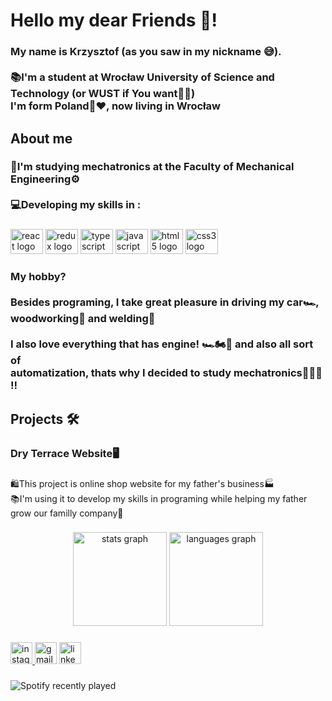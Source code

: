 <h1 align="left">Hello my dear Friends 👋!</h1>

###

<h3 align="left">My name is Krzysztof (as you saw in my nickname 😅). <br><br>📚I'm a student at Wrocław University of Science and Technology (or WUST if You want👌🏼)<br>I'm form Poland🤍❤️, now living in Wrocław</h3>

###

<h2 align="left">About me</h2>

###

<h3 align="left">🧠I'm studying mechatronics at the Faculty of Mechanical Engineering⚙️<br><br>💻Developing my skills in :</h3>

###

<div align="left">
  <img src="https://cdn.jsdelivr.net/gh/devicons/devicon/icons/react/react-original.svg" height="40" width="52" alt="react logo"  />
  <img src="https://cdn.jsdelivr.net/gh/devicons/devicon/icons/redux/redux-original.svg" height="40" width="52" alt="redux logo"  />
  <img src="https://cdn.jsdelivr.net/gh/devicons/devicon/icons/typescript/typescript-plain.svg" height="40" width="52" alt="typescript logo"  />
  <img src="https://cdn.jsdelivr.net/gh/devicons/devicon/icons/javascript/javascript-original.svg" height="40" width="52" alt="javascript logo"  />
  <img src="https://cdn.jsdelivr.net/gh/devicons/devicon/icons/html5/html5-plain.svg" height="40" width="52" alt="html5 logo"  />
  <img src="https://cdn.jsdelivr.net/gh/devicons/devicon/icons/css3/css3-plain.svg" height="40" width="52" alt="css3 logo"  />
</div>

###

<h3 align="left">My hobby? <br><br>Besides programing, I take great pleasure in driving my car🏎, woodworking🌳 and welding🥽<br><br>I also love everything that has engine!  🏎🏍🚗 and also all sort of<br> automatization, thats why I decided to study mechatronics🦾🦾🦾 !!</h3>

###

<h2 align="left">Projects 🛠</h2>

###

<h3 align="left">Dry Terrace Website🖥</h3>

###

<p align="left">🛍️This project is online shop website for my father's business🏭<br>📚I'm using it to develop my skills in programing while helping my father grow our familly company💪</p>

###

<div align="center">
  <img src="https://github-readme-stats.vercel.app/api?hide_title=false&hide_rank=false&show_icons=true&include_all_commits=true&count_private=true&disable_animations=false&theme=dracula&locale=en&hide_border=false&username=KrzysztofWolniak" height="150" alt="stats graph"  />
  <img src="https://github-readme-stats.vercel.app/api/top-langs?locale=en&hide_title=false&layout=compact&card_width=320&langs_count=4&theme=dracula&hide_border=false&username=KrzysztofWolniak" height="150" alt="languages graph"  />
</div>

###

<div align="left">
  <a href="https://www.instagram.com/kichris01/" target="_blank">
    <img src="https://img.shields.io/static/v1?message=Instagram&logo=instagram&label=&color=E4405F&logoColor=white&labelColor=&style=for-the-badge" height="35" alt="instagram logo"  />
  </a>
  <img src="https://img.shields.io/static/v1?message=Gmail&logo=gmail&label=kochiris94@gmail.com&color=D14836&logoColor=white&labelColor=&style=for-the-badge" height="35" alt="gmail logo"  />
  <a href="https://www.linkedin.com/in/krzysztof-wolniak-3274bb208/" target="_blank">
    <img src="https://img.shields.io/static/v1?message=LinkedIn&logo=linkedin&label=&color=0077B5&logoColor=white&labelColor=&style=for-the-badge" height="35" alt="linkedin logo"  />
  </a>
</div>

###

![Spotify recently played](https://spotify-recently-played-readme.vercel.app/api?user=21xpamdnhcgehvv37owc7gt5i)


###

